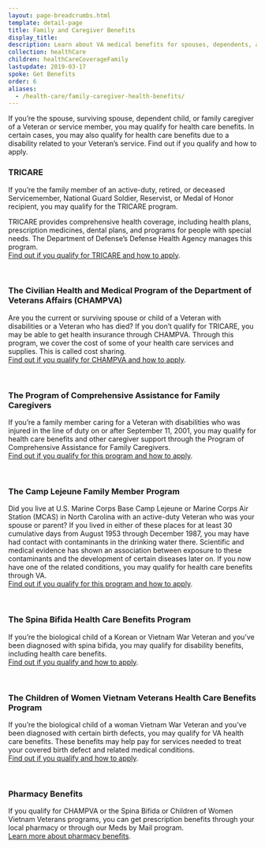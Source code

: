 ```yaml
---
layout: page-breadcrumbs.html
template: detail-page
title: Family and Caregiver Benefits
display_title:
description: Learn about VA medical benefits for spouses, dependents, and family caregivers. Get more information on TRICARE, CHAMPVA, the Program of Comprehensive Assistance for Family Caregivers, the Camp Lejeune Family Member Program, and other health benefits for Veteran family members and caregivers.
collection: healthCare
children: healthCareCoverageFamily
lastupdate: 2019-03-17
spoke: Get Benefits
order: 6
aliases:
  - /health-care/family-caregiver-health-benefits/
---
```


<div class="va-introtext">

If you’re the spouse, surviving spouse, dependent child, or family caregiver of a Veteran or service member, you may qualify for health care benefits. In certain cases, you may also qualify for health care benefits due to a disability related to your Veteran’s service. Find out if you qualify and how to apply.

</div>

### TRICARE

If you’re the family member of an active-duty, retired, or deceased Servicemember, National Guard Soldier, Reservist, or Medal of Honor recipient, you may qualify for the TRICARE program.

TRICARE provides comprehensive health coverage, including health plans, prescription medicines, dental plans, and programs for people with special needs. The Department of Defense’s Defense Health Agency manages this program. <br>
[Find out if you qualify for TRICARE and how to apply](https://www.tricare.mil/).

<br>

### The Civilian Health and Medical Program of the Department of Veterans Affairs (CHAMPVA)

Are you the current or surviving spouse or child of a Veteran with disabilities or a Veteran who has died? If you don’t qualify for TRICARE, you may be able to get health insurance through CHAMPVA. Through this program, we cover the cost of some of your health care services and supplies. This is called cost sharing. <br>
[Find out if you qualify for CHAMPVA and how to apply](/health-care/family-caregiver-benefits/champva/).

<br>

### The Program of Comprehensive Assistance for Family Caregivers

If you’re a family member caring for a Veteran with disabilities who was injured in the line of duty on or after September 11, 2001, you may qualify for health care benefits and other caregiver support through the Program of Comprehensive Assistance for Family Caregivers. <br>
[Find out if you qualify for this program and how to apply](/health-care/family-caregiver-benefits/comprehensive-assistance/).

<br>

### The Camp Lejeune Family Member Program
Did you live at U.S. Marine Corps Base Camp Lejeune or Marine Corps Air Station (MCAS) in North Carolina with an active-duty Veteran who was your spouse or parent? If you lived in either of these places for at least 30 cumulative days from August 1953 through December 1987, you may have had contact with contaminants in the drinking water there. Scientific and medical evidence has shown an association between exposure to these contaminants and the development of certain diseases later on.
If you now have one of the related conditions, you may qualify for health care benefits through VA. <br>
[Find out if you qualify for this program and how to apply](/disability/eligibility/hazardous-materials-exposure/camp-lejeune-water-contamination/#familymembers).

<br>

### The Spina Bifida Health Care Benefits Program

If you’re the biological child of a Korean or Vietnam War Veteran and you’ve been diagnosed with spina bifida, you may qualify for disability benefits, including health care benefits. <br>
[Find out if you qualify and how to apply](https://www.va.gov/COMMUNITYCARE/programs/dependents/spinabifida/index.asp).

<br>

### The Children of Women Vietnam Veterans Health Care Benefits Program
If you’re the biological child of a woman Vietnam War Veteran and you’ve been diagnosed with certain birth defects, you may qualify for VA health care benefits. These benefits may help pay for services needed to treat your covered birth defect and related medical conditions. <br>
[Find out if you qualify and how to apply](https://www.va.gov/COMMUNITYCARE/programs/dependents/cwvv/index.asp).

<br>

### Pharmacy Benefits
If you qualify for CHAMPVA or the Spina Bifida or Children of Women Vietnam Veterans programs, you can get prescription benefits through your local pharmacy or through our Meds by Mail program. <br>
[Learn more about pharmacy benefits](https://www.va.gov/COMMUNITYCARE/programs/dependents/pharmacy/index.asp).
